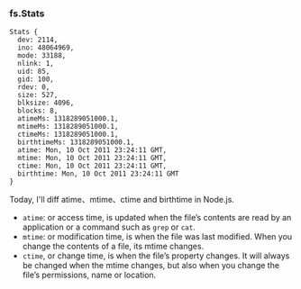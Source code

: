 ### fs.Stats

```
Stats {
  dev: 2114,
  ino: 48064969,
  mode: 33188,
  nlink: 1,
  uid: 85,
  gid: 100,
  rdev: 0,
  size: 527,
  blksize: 4096,
  blocks: 8,
  atimeMs: 1318289051000.1,
  mtimeMs: 1318289051000.1,
  ctimeMs: 1318289051000.1,
  birthtimeMs: 1318289051000.1,
  atime: Mon, 10 Oct 2011 23:24:11 GMT,
  mtime: Mon, 10 Oct 2011 23:24:11 GMT,
  ctime: Mon, 10 Oct 2011 23:24:11 GMT,
  birthtime: Mon, 10 Oct 2011 23:24:11 GMT
}
```

Today, I'll diff atime、mtime、ctime and birthtime in Node.js.

* `atime`: or access time, is updated when the file’s contents are read by an application or a command such as `grep` or `cat`.
* `mtime`: or modification time, is when the file was last modified. When you change the contents of a file, its mtime changes.
* `ctime`, or change time, is when the file’s property changes. It will always be changed when the mtime changes, but also when you change the file’s permissions, name or location.